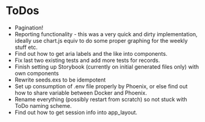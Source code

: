 # ToDos

* Pagination!
* Reporting functionality - this was a very quick and dirty implementation, ideally use chart.js equiv to do some proper graphing for the weekly stuff etc.
* Find out how to get aria labels and the like into components.
* Fix last two existing tests and add more tests for records.
* Finish setting up Storybook (currently on initial generated files only) with own components
* Rewrite seeds.exs to be idempotent
* Set up consumption of .env file properly by Phoenix, or else find out how to share variable between Docker and Phoenix.
* Rename everything (possibly restart from scratch) so not stuck with ToDo naming scheme.
* Find out how to get session info into app_layout.
